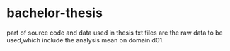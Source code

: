 # bachelor-thesis
part of source code and data used in thesis
txt files are the raw data to be used,which include the analysis mean on domain d01.
